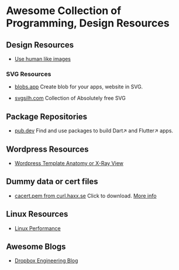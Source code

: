 # Awesome Collection of Programming, Design Resources

## Design Resources

* [Use human like images](https://www.humaaans.com/)

### SVG Resources

* [blobs.app](https://blobs.app/) Create blob for your apps, website in SVG.

* [svgsilh.com](https://svgsilh.com/) Collection of Absolutely free SVG 

## Package Repositories

* [pub.dev](https://pub.dev/) Find and use packages to build Dart↗ and Flutter↗ apps. 

## Wordpress Resources
* [Wordpress Template Anatomy or X-Ray View](https://wphierarchy.com/)

## Dummy data or cert files

* [cacert.pem from curl.haxx.se](https://curl.haxx.se/ca/cacert.pem) Click to download. [More info](https://curl.haxx.se/docs/caextract.html)

## Linux Resources

* [Linux Performance](http://www.brendangregg.com/linuxperf.html)

## Awesome Blogs

* [Dropbox Engineering Blog](https://dropbox.tech/)



